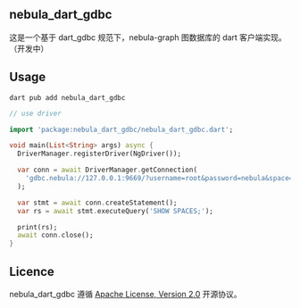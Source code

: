 ## nebula_dart_gdbc
这是一个基于 dart_gdbc 规范下，nebula-graph 图数据库的 dart 客户端实现。（开发中）

## Usage
```shell
dart pub add nebula_dart_gdbc
```

```dart
// use driver

import 'package:nebula_dart_gdbc/nebula_dart_gdbc.dart';

void main(List<String> args) async {
  DriverManager.registerDriver(NgDriver());

  var conn = await DriverManager.getConnection(
    'gdbc.nebula://127.0.0.1:9669/?username=root&password=nebula&space=test&timeout=1000',
  );

  var stmt = await conn.createStatement();
  var rs = await stmt.executeQuery('SHOW SPACES;');

  print(rs);
  await conn.close();
}
```
## Licence

nebula_dart_gdbc 遵循 [Apache License, Version 2.0](https://www.apache.org/licenses/LICENSE-2.0) 开源协议。